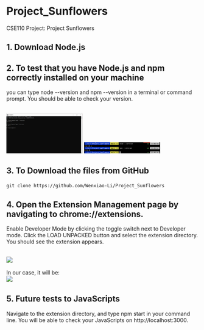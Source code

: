 # Project_Sunflowers
CSE110 Project: Project Sunflowers




## 1.	Download Node.js

## 2.	To test that you have Node.js and npm correctly installed on your machine

you can type node --version and npm --version in a terminal or command prompt. You should be able to check your version.

<br>
<img src="./assets/Instruction_0.png" style="width:200px;" >
<img src="./assets/Instruction_1.png" style="width:200px;" >

## 3. To Download the files from GitHub


```git clone https://github.com/Wenxiao-Li/Project_Sunflowers```


## 4. Open the Extension Management page by navigating to chrome://extensions. 

Enable Developer Mode by clicking the toggle switch next to Developer mode. Click the LOAD UNPACKED button and select the extension directory. You should see the extension appears.

<br>
<img src="./assets/Instruction_2.png" style="width:200px;" >

In our case, it will be:
<br>
<img src="./assets/Instruction_3.png" style="width:200px;" >


## 5. Future tests to JavaScripts

Navigate to the extension directory, and type npm start in your command line. You will be able to check your JavaScripts on http://localhost:3000.


